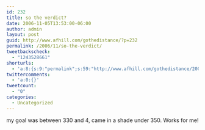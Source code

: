 ```yaml
---
id: 232
title: so the verdict?
date: 2006-11-05T13:53:00-06:00
author: admin
layout: post
guid: http://www.afhill.com/gothedistance/?p=232
permalink: /2006/11/so-the-verdict/
tweetbackscheck:
  - "1243528661"
shorturls:
  - 'a:8:{s:9:"permalink";s:59:"http://www.afhill.com/gothedistance/2006/11/so-the-verdict/";s:7:"tinyurl";s:25:"http://tinyurl.com/ajgfuu";s:4:"isgd";s:17:"http://is.gd/ha9c";s:5:"bitly";s:18:"http://bit.ly/kBsK";s:5:"snipr";s:22:"http://snipr.com/ap1w8";s:5:"snurl";s:22:"http://snurl.com/ap1w8";s:7:"snipurl";s:24:"http://snipurl.com/ap1w8";s:4:"trim";s:17:"http://tr.im/cjwm";}'
twittercomments:
  - 'a:0:{}'
tweetcount:
  - "0"
categories:
  - Uncategorized
---
```

my goal was between 330 and 4, came in a shade under 350. Works for me!